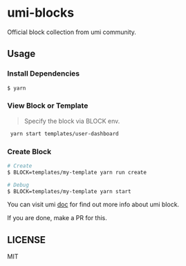 # umi-blocks

Official block collection from umi community.

## Usage

### Install Dependencies

```bash
$ yarn
```

### View Block or Template

> Specify the block via BLOCK env.

```bash
 yarn start templates/user-dashboard
```

### Create Block

```bash
# Create
$ BLOCK=templates/my-template yarn run create

# Debug
$ BLOCK=templates/my-template yarn start
```

You can visit umi [doc](https://umijs.org/guide/block.html) for find out more info about umi block.

If you are done, make a PR for this.

## LICENSE

MIT

